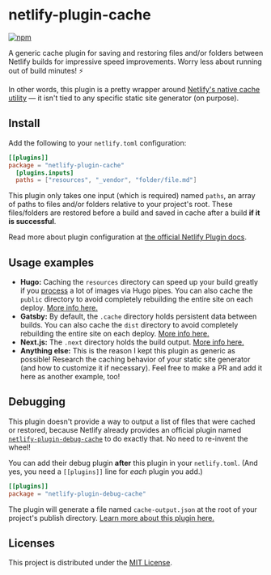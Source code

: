 # netlify-plugin-cache

[![npm](https://img.shields.io/npm/v/netlify-plugin-cache?logo=npm&color=red)](https://www.npmjs.com/package/netlify-plugin-cache)

A generic cache plugin for saving and restoring files and/or folders between Netlify builds for impressive speed improvements. Worry less about running out of build minutes! ⚡

In other words, this plugin is a pretty wrapper around [Netlify's native cache utility](https://github.com/netlify/build/blob/master/packages/cache-utils/README.md
) — it isn't tied to any specific static site generator (on purpose).

## Install

Add the following to your `netlify.toml` configuration:

```toml
[[plugins]]
package = "netlify-plugin-cache"
  [plugins.inputs]
  paths = ["resources", "_vendor", "folder/file.md"]
```

This plugin only takes one input (which is required) named `paths`, an array of paths to files and/or folders relative to your project's root. These files/folders are restored before a build and saved in cache after a build **if it is successful**.

Read more about plugin configuration at [the official Netlify Plugin docs](https://docs.netlify.com/configure-builds/build-plugins/#install-a-plugin).

## Usage examples

- **Hugo:** Caching the `resources` directory can speed up your build greatly if you [process](https://gohugo.io/content-management/image-processing/) a lot of images via Hugo pipes. You can also cache the `public` directory to avoid completely rebuilding the entire site on each deploy. [More info here.](https://gohugo.io/getting-started/directory-structure/#directory-structure-explained)
- **Gatsby:** By default, the `.cache` directory holds persistent data between builds. You can also cache the `dist` directory to avoid completely rebuilding the entire site on each deploy. [More info here.](https://www.gatsbyjs.org/docs/build-caching/)
- **Next.js:** The `.next` directory holds the build output. [More info here.](https://nextjs.org/docs/api-reference/next.config.js/setting-a-custom-build-directory)
- **Anything else:** This is the reason I kept this plugin as generic as possible! Research the caching behavior of your static site generator (and how to customize it if necessary). Feel free to make a PR and add it here as another example, too!

## Debugging

This plugin doesn't provide a way to output a list of files that were cached or restored, because Netlify already provides an official plugin named [`netlify-plugin-debug-cache`](https://github.com/netlify-labs/netlify-plugin-debug-cache) to do exactly that. No need to re-invent the wheel!

You can add their debug plugin **after** this plugin in your `netlify.toml`. (And yes, you need a `[[plugins]]` line for *each* plugin you add.)

```toml
[[plugins]]
package = "netlify-plugin-debug-cache"
```

The plugin will generate a file named `cache-output.json` at the root of your project's publish directory. [Learn more about this plugin here.](https://github.com/netlify-labs/netlify-plugin-debug-cache)

## Licenses

This project is distributed under the [MIT License](LICENSE).
